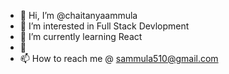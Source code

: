 - 👋 Hi, I’m @chaitanyaammula
- 👀 I’m interested in Full Stack Devlopment
- 🌱 I’m currently learning React
- 💞️ 
- 📫 How to reach me @ sammula510@gmail.com

<!---
chaitanyaammula/chaitanyaammula is a ✨ special ✨ repository because its `README.md` (this file) appears on your GitHub profile.
You can click the Preview link to take a look at your changes.
--->
